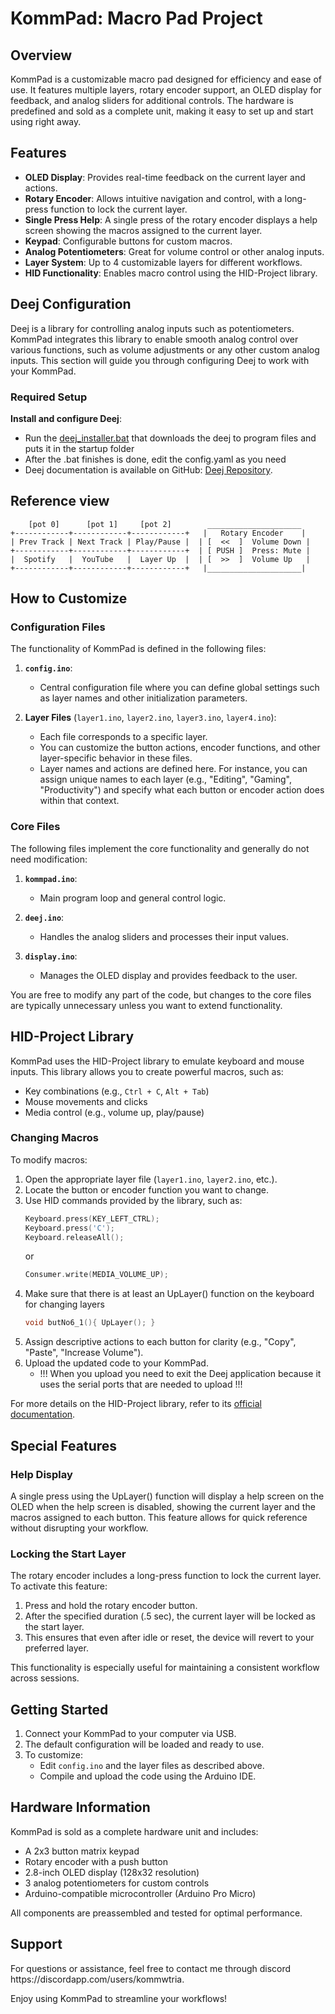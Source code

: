 # KommPad: Macro Pad Project

## Overview

KommPad is a customizable macro pad designed for efficiency and ease of use. It features multiple layers, rotary encoder support, an OLED display for feedback, and analog sliders for additional controls. The hardware is predefined and sold as a complete unit, making it easy to set up and start using right away.

## Features

- **OLED Display**: Provides real-time feedback on the current layer and actions.
- **Rotary Encoder**: Allows intuitive navigation and control, with a long-press function to lock the current layer.
- **Single Press Help**: A single press of the rotary encoder displays a help screen showing the macros assigned to the current layer.
- **Keypad**: Configurable buttons for custom macros.
- **Analog Potentiometers**: Great for volume control or other analog inputs.
- **Layer System**: Up to 4 customizable layers for different workflows.
- **HID Functionality**: Enables macro control using the HID-Project library.

## Deej Configuration

Deej is a library for controlling analog inputs such as potentiometers. KommPad integrates this library to enable smooth analog control over various functions, such as volume adjustments or any other custom analog inputs. This section will guide you through configuring Deej to work with your KommPad.

### Required Setup

**Install and configure Deej**:
- Run the [deej_installer.bat](https://github.com/anpapag1/KommPad/blob/main/deej_installer.bat)  that downloads the deej to program files and puts it in the startup folder
- After the .bat finishes is done, edit the config.yaml as you need
- Deej documentation is available on GitHub: [Deej Repository](https://github.com/omriharel/deej).

## Reference view
```
    [pot 0]      [pot 1]     [pot 2]        _____________________
+------------+------------+------------+   |   Rotary Encoder    |
| Prev Track | Next Track | Play/Pause |  | [  <<  ]  Volume Down |
+------------+------------+------------+  | [ PUSH ]  Press: Mute |
|  Spotify   |  YouTube   |  Layer Up  |  | [  >>  ]  Volume Up   |
+------------+------------+------------+   |_____________________|
```

## How to Customize

### Configuration Files

The functionality of KommPad is defined in the following files:

1. **`config.ino`**:

   - Central configuration file where you can define global settings such as layer names and other initialization parameters.

2. **Layer Files** (`layer1.ino`, `layer2.ino`, `layer3.ino`, `layer4.ino`):

   - Each file corresponds to a specific layer.
   - You can customize the button actions, encoder functions, and other layer-specific behavior in these files.
   - Layer names and actions are defined here. For instance, you can assign unique names to each layer (e.g., "Editing", "Gaming", "Productivity") and specify what each button or encoder action does within that context.

### Core Files

The following files implement the core functionality and generally do not need modification:

1. **`kommpad.ino`**:

   - Main program loop and general control logic.

2. **`deej.ino`**:

   - Handles the analog sliders and processes their input values.

3. **`display.ino`**:

   - Manages the OLED display and provides feedback to the user.

You are free to modify any part of the code, but changes to the core files are typically unnecessary unless you want to extend functionality.

## HID-Project Library

KommPad uses the HID-Project library to emulate keyboard and mouse inputs. This library allows you to create powerful macros, such as:

- Key combinations (e.g., `Ctrl + C`, `Alt + Tab`)
- Mouse movements and clicks
- Media control (e.g., volume up, play/pause)

### Changing Macros

To modify macros:

1. Open the appropriate layer file (`layer1.ino`, `layer2.ino`, etc.).
2. Locate the button or encoder function you want to change.
3. Use HID commands provided by the library, such as:
   ```cpp
   Keyboard.press(KEY_LEFT_CTRL);
   Keyboard.press('C');
   Keyboard.releaseAll();
   ```
   or
   ```cpp
   Consumer.write(MEDIA_VOLUME_UP);
   ```
4. Make sure that there is at least an UpLayer() function on the keyboard for changing layers
   ```cpp
   void butNo6_1(){ UpLayer(); }
   ```
6. Assign descriptive actions to each button for clarity (e.g., "Copy", "Paste", "Increase Volume").
7. Upload the updated code to your KommPad.
   - !!! When you upload you need to exit the Deej application because it uses the serial ports that are needed to upload !!!

For more details on the HID-Project library, refer to its [official documentation](https://github.com/NicoHood/HID).

## Special Features

### Help Display

A single press using the UpLayer() function will display a help screen on the OLED when the help screen is disabled, showing the current layer and the macros assigned to each button. This feature allows for quick reference without disrupting your workflow.

### Locking the Start Layer

The rotary encoder includes a long-press function to lock the current layer. To activate this feature:

1. Press and hold the rotary encoder button.
2. After the specified duration (.5 sec), the current layer will be locked as the start layer.
3. This ensures that even after idle or reset, the device will revert to your preferred layer.

This functionality is especially useful for maintaining a consistent workflow across sessions.

## Getting Started

1. Connect your KommPad to your computer via USB.
2. The default configuration will be loaded and ready to use.
3. To customize:
   - Edit `config.ino` and the layer files as described above.
   - Compile and upload the code using the Arduino IDE.

## Hardware Information

KommPad is sold as a complete hardware unit and includes:

- A 2x3 button matrix keypad
- Rotary encoder with a push button
- 2.8-inch OLED display (128x32 resolution)
- 3 analog potentiometers for custom controls
- Arduino-compatible microcontroller (Arduino Pro Micro)

All components are preassembled and tested for optimal performance.

## Support

For questions or assistance, feel free to contact me through discord https\://discordapp.com/users/kommwtria.

Enjoy using KommPad to streamline your workflows!

